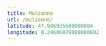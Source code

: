 ```yaml
---
title: Mulsanne
url: /mulsanne/
latitude: 47.906935600000004
longitude: 0.24606070000000002
---
```

